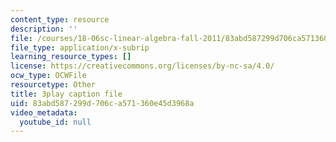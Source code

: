 ```yaml
---
content_type: resource
description: ''
file: /courses/18-06sc-linear-algebra-fall-2011/83abd587299d706ca571360e45d3968a_7UJ4CFRGd-U.srt
file_type: application/x-subrip
learning_resource_types: []
license: https://creativecommons.org/licenses/by-nc-sa/4.0/
ocw_type: OCWFile
resourcetype: Other
title: 3play caption file
uid: 83abd587-299d-706c-a571-360e45d3968a
video_metadata:
  youtube_id: null
---
```


